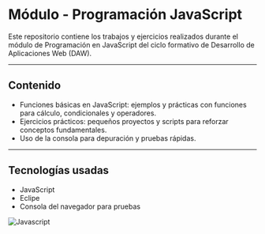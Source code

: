 # Módulo - Programación JavaScript

Este repositorio contiene los trabajos y ejercicios realizados durante el módulo de Programación en JavaScript del ciclo formativo de Desarrollo de Aplicaciones Web (DAW).

---

## Contenido

- Funciones básicas en JavaScript: ejemplos y prácticas con funciones para cálculo, condicionales y operadores.
- Ejercicios prácticos: pequeños proyectos y scripts para reforzar conceptos fundamentales.
- Uso de la consola para depuración y pruebas rápidas.

---

## Tecnologías usadas

- JavaScript 
- Eclipe
- Consola del navegador para pruebas

![Javascript](https://blog.interfell.com/hubfs/JavaScript%20un%20lenguaje%20de%20programaci%C3%B3n.jpg)

